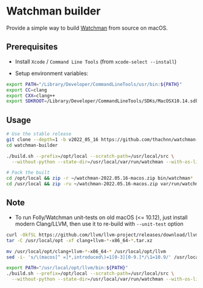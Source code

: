 # Watchman builder

Provide a simple way to build [Watchman](https://github.com/facebook/watchman) from source on macOS.

## Prerequisites

- Install `Xcode` / `Command Line Tools` (from `xcode-select --install`)

- Setup environment variables:
```bash
export PATH="/Library/Developer/CommandLineTools/usr/bin:${PATH}"
export CC=clang
export CXX=clang++
export SDKROOT=/Library/Developer/CommandLineTools/SDKs/MacOSX10.14.sdk
```

## Usage

```bash
# Use the stable release
git clone --depth=1 -b v2022_05_16 https://github.com/thachnn/watchman-builder.git
cd watchman-builder

./build.sh --prefix=/opt/local --scratch-path=/usr/local/src \
  --without-python --state-dir=/usr/local/var/run/watchman --with-os-libs

# Pack the built
cd /opt/local && zip -r ~/watchman-2022.05.16-macos.zip bin/watchman*
cd /usr/local && zip -ru ~/watchman-2022.05.16-macos.zip var/run/watchman*
```

## Note

- To run Folly/Watchman unit-tests on old macOS (<= 10.12), just install modern Clang/LLVM,
  then use it to re-build with `--unit-test` option
```bash
curl -OkfSL https://github.com/llvm/llvm-project/releases/download/llvmorg-9.0.1/clang+llvm-9.0.1-x86_64-apple-darwin.tar.xz
tar -C /usr/local/opt -xf clang+llvm-*-x86_64-*.tar.xz

mv /usr/local/opt/clang+llvm-*-x86_64-* /usr/local/opt/llvm
sed -i- 's/\(macos[^ =]*,introduced\)=1[0-3][0-9.]*/\1=10.9/' /usr/local/opt/llvm/include/c++/v1/__config

export PATH="/usr/local/opt/llvm/bin:${PATH}"
./build.sh --prefix=/opt/local --scratch-path=/usr/local/src \
  --without-python --state-dir=/usr/local/var/run/watchman --with-os-libs --unit-test
```
